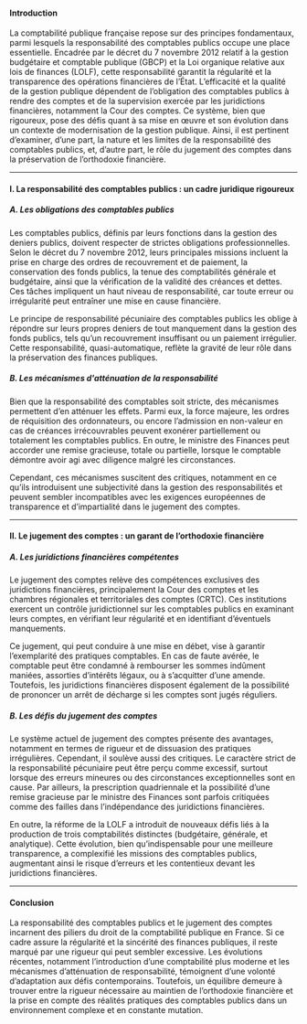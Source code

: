 #### Introduction

La comptabilité publique française repose sur des principes fondamentaux, parmi lesquels la responsabilité des comptables publics occupe une place essentielle. Encadrée par le décret du 7 novembre 2012 relatif à la gestion budgétaire et comptable publique (GBCP) et la Loi organique relative aux lois de finances (LOLF), cette responsabilité garantit la régularité et la transparence des opérations financières de l’État. L’efficacité et la qualité de la gestion publique dépendent de l’obligation des comptables publics à rendre des comptes et de la supervision exercée par les juridictions financières, notamment la Cour des comptes. Ce système, bien que rigoureux, pose des défis quant à sa mise en œuvre et son évolution dans un contexte de modernisation de la gestion publique. Ainsi, il est pertinent d’examiner, d’une part, la nature et les limites de la responsabilité des comptables publics, et, d’autre part, le rôle du jugement des comptes dans la préservation de l’orthodoxie financière.

---

#### I. La responsabilité des comptables publics : un cadre juridique rigoureux

##### A. Les obligations des comptables publics

Les comptables publics, définis par leurs fonctions dans la gestion des deniers publics, doivent respecter de strictes obligations professionnelles. Selon le décret du 7 novembre 2012, leurs principales missions incluent la prise en charge des ordres de recouvrement et de paiement, la conservation des fonds publics, la tenue des comptabilités générale et budgétaire, ainsi que la vérification de la validité des créances et dettes. Ces tâches impliquent un haut niveau de responsabilité, car toute erreur ou irrégularité peut entraîner une mise en cause financière.

Le principe de responsabilité pécuniaire des comptables publics les oblige à répondre sur leurs propres deniers de tout manquement dans la gestion des fonds publics, tels qu’un recouvrement insuffisant ou un paiement irrégulier. Cette responsabilité, quasi-automatique, reflète la gravité de leur rôle dans la préservation des finances publiques.

##### B. Les mécanismes d'atténuation de la responsabilité

Bien que la responsabilité des comptables soit stricte, des mécanismes permettent d’en atténuer les effets. Parmi eux, la force majeure, les ordres de réquisition des ordonnateurs, ou encore l’admission en non-valeur en cas de créances irrécouvrables peuvent exonérer partiellement ou totalement les comptables publics. En outre, le ministre des Finances peut accorder une remise gracieuse, totale ou partielle, lorsque le comptable démontre avoir agi avec diligence malgré les circonstances.

Cependant, ces mécanismes suscitent des critiques, notamment en ce qu’ils introduisent une subjectivité dans la gestion des responsabilités et peuvent sembler incompatibles avec les exigences européennes de transparence et d’impartialité dans le jugement des comptes.

---

#### II. Le jugement des comptes : un garant de l’orthodoxie financière

##### A. Les juridictions financières compétentes

Le jugement des comptes relève des compétences exclusives des juridictions financières, principalement la Cour des comptes et les chambres régionales et territoriales des comptes (CRTC). Ces institutions exercent un contrôle juridictionnel sur les comptables publics en examinant leurs comptes, en vérifiant leur régularité et en identifiant d’éventuels manquements.

Ce jugement, qui peut conduire à une mise en débet, vise à garantir l’exemplarité des pratiques comptables. En cas de faute avérée, le comptable peut être condamné à rembourser les sommes indûment maniées, assorties d’intérêts légaux, ou à s’acquitter d’une amende. Toutefois, les juridictions financières disposent également de la possibilité de prononcer un arrêt de décharge si les comptes sont jugés réguliers.

##### B. Les défis du jugement des comptes

Le système actuel de jugement des comptes présente des avantages, notamment en termes de rigueur et de dissuasion des pratiques irrégulières. Cependant, il soulève aussi des critiques. Le caractère strict de la responsabilité pécuniaire peut être perçu comme excessif, surtout lorsque des erreurs mineures ou des circonstances exceptionnelles sont en cause. Par ailleurs, la prescription quadriennale et la possibilité d’une remise gracieuse par le ministre des Finances sont parfois critiquées comme des failles dans l’indépendance des juridictions financières.

En outre, la réforme de la LOLF a introduit de nouveaux défis liés à la production de trois comptabilités distinctes (budgétaire, générale, et analytique). Cette évolution, bien qu’indispensable pour une meilleure transparence, a complexifié les missions des comptables publics, augmentant ainsi le risque d’erreurs et les contentieux devant les juridictions financières.

---

#### Conclusion

La responsabilité des comptables publics et le jugement des comptes incarnent des piliers du droit de la comptabilité publique en France. Si ce cadre assure la régularité et la sincérité des finances publiques, il reste marqué par une rigueur qui peut sembler excessive. Les évolutions récentes, notamment l’introduction d’une comptabilité plus moderne et les mécanismes d’atténuation de responsabilité, témoignent d’une volonté d’adaptation aux défis contemporains. Toutefois, un équilibre demeure à trouver entre la rigueur nécessaire au maintien de l’orthodoxie financière et la prise en compte des réalités pratiques des comptables publics dans un environnement complexe et en constante mutation.
